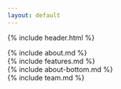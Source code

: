 ```yaml
---
layout: default
---
```

{% include header.html %}

<section class="about-knossos" id="about-knossos">
<div class="container">
{% include about.md %}
</div>
</section>

<section class="features" id="features">
<div class="container">
{% include features.md %}
</div>
</section>

<section class="about-knossos bottom" id="get-started">
<div class="container">
{% include about-bottom.md %}
</div>
</section>

<section class="team" id="team">
<div class="container">
{% include team.md %}
</div>
</section>
